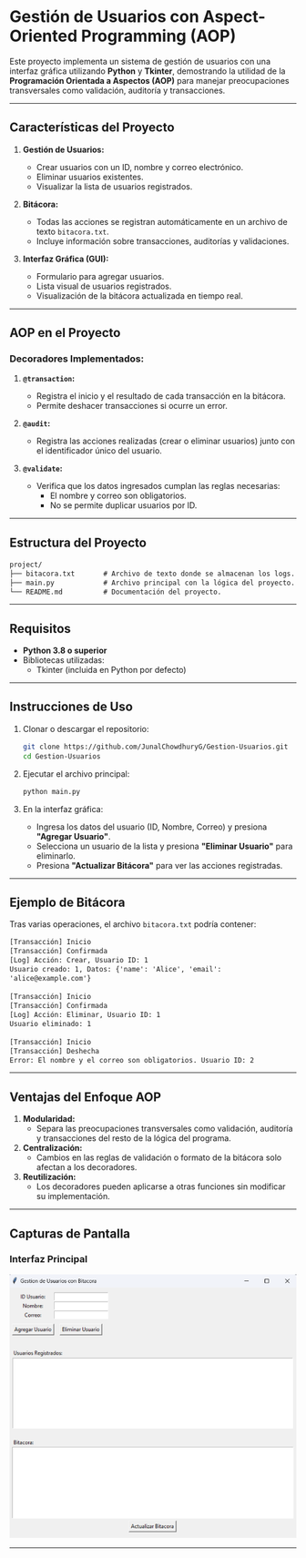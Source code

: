 
# Gestión de Usuarios con Aspect-Oriented Programming (AOP)

Este proyecto implementa un sistema de gestión de usuarios con una interfaz gráfica utilizando **Python** y **Tkinter**, demostrando la utilidad de la **Programación Orientada a Aspectos (AOP)** para manejar preocupaciones transversales como validación, auditoría y transacciones.

---

## **Características del Proyecto**
1. **Gestión de Usuarios:**
   - Crear usuarios con un ID, nombre y correo electrónico.
   - Eliminar usuarios existentes.
   - Visualizar la lista de usuarios registrados.

2. **Bitácora:**
   - Todas las acciones se registran automáticamente en un archivo de texto `bitacora.txt`.
   - Incluye información sobre transacciones, auditorías y validaciones.

3. **Interfaz Gráfica (GUI):**
   - Formulario para agregar usuarios.
   - Lista visual de usuarios registrados.
   - Visualización de la bitácora actualizada en tiempo real.

---

## **AOP en el Proyecto**

### Decoradores Implementados:
1. **`@transaction`:**
   - Registra el inicio y el resultado de cada transacción en la bitácora.
   - Permite deshacer transacciones si ocurre un error.

2. **`@audit`:**
   - Registra las acciones realizadas (crear o eliminar usuarios) junto con el identificador único del usuario.

3. **`@validate`:**
   - Verifica que los datos ingresados cumplan las reglas necesarias:
     - El nombre y correo son obligatorios.
     - No se permite duplicar usuarios por ID.

---

## **Estructura del Proyecto**
```
project/
├── bitacora.txt       # Archivo de texto donde se almacenan los logs.
├── main.py            # Archivo principal con la lógica del proyecto.
└── README.md          # Documentación del proyecto.
```

---

## **Requisitos**

- **Python 3.8 o superior**
- Bibliotecas utilizadas:
  - Tkinter (incluida en Python por defecto)

---

## **Instrucciones de Uso**

1. Clonar o descargar el repositorio:
   ```bash
   git clone https://github.com/JunalChowdhuryG/Gestion-Usuarios.git
   cd Gestion-Usuarios
   ```

2. Ejecutar el archivo principal:
   ```bash
   python main.py
   ```

3. En la interfaz gráfica:
   - Ingresa los datos del usuario (ID, Nombre, Correo) y presiona **"Agregar Usuario"**.
   - Selecciona un usuario de la lista y presiona **"Eliminar Usuario"** para eliminarlo.
   - Presiona **"Actualizar Bitácora"** para ver las acciones registradas.

---

## **Ejemplo de Bitácora**

Tras varias operaciones, el archivo `bitacora.txt` podría contener:

```plaintext
[Transacción] Inicio
[Transacción] Confirmada
[Log] Acción: Crear, Usuario ID: 1
Usuario creado: 1, Datos: {'name': 'Alice', 'email': 'alice@example.com'}

[Transacción] Inicio
[Transacción] Confirmada
[Log] Acción: Eliminar, Usuario ID: 1
Usuario eliminado: 1

[Transacción] Inicio
[Transacción] Deshecha
Error: El nombre y el correo son obligatorios. Usuario ID: 2
```

---

## **Ventajas del Enfoque AOP**

1. **Modularidad:** 
   - Separa las preocupaciones transversales como validación, auditoría y transacciones del resto de la lógica del programa.
2. **Centralización:**
   - Cambios en las reglas de validación o formato de la bitácora solo afectan a los decoradores.
3. **Reutilización:**
   - Los decoradores pueden aplicarse a otras funciones sin modificar su implementación.

---

## **Capturas de Pantalla**

### Interfaz Principal
![Interfaz](interfaz.png) <!-- Reemplazar con una imagen del proyecto -->

---

